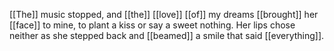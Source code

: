 [[The]] music stopped, and [[the]] [[love]] [[of]] my dreams [[brought]] her [[face]] to mine, to plant a kiss or say a sweet nothing. Her lips chose neither as she stepped back and [[beamed]] a smile that said [[everything]].